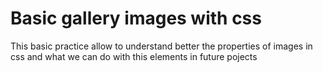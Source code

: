 # Basic gallery images with css

This basic practice allow to understand better the properties of images in css and what we can do with this elements in future pojects
